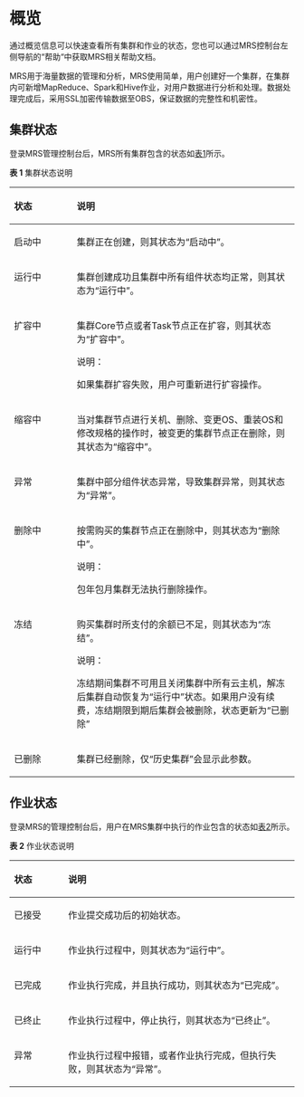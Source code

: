 # 概览<a name="ZH-CN_TOPIC_0173178475"></a>

通过概览信息可以快速查看所有集群和作业的状态，您也可以通过MRS控制台左侧导航的“帮助“中获取MRS相关帮助文档。

MRS用于海量数据的管理和分析，MRS使用简单，用户创建好一个集群，在集群内可新增MapReduce、Spark和Hive作业，对用户数据进行分析和处理。数据处理完成后，采用SSL加密传输数据至OBS，保证数据的完整性和机密性。

## 集群状态<a name="section32672085161441"></a>

登录MRS管理控制台后，MRS所有集群包含的状态如[表1](#table164091551415)所示。 

**表 1**  集群状态说明

<a name="table164091551415"></a>
<table><thead align="left"><tr id="row440945515411"><th class="cellrowborder" valign="top" width="22%" id="mcps1.2.3.1.1"><p id="p840912551345"><a name="p840912551345"></a><a name="p840912551345"></a>状态</p>
</th>
<th class="cellrowborder" valign="top" width="78%" id="mcps1.2.3.1.2"><p id="p1640917551148"><a name="p1640917551148"></a><a name="p1640917551148"></a>说明</p>
</th>
</tr>
</thead>
<tbody><tr id="row14784105351"><td class="cellrowborder" valign="top" width="22%" headers="mcps1.2.3.1.1 "><p id="p378520517517"><a name="p378520517517"></a><a name="p378520517517"></a>启动中</p>
</td>
<td class="cellrowborder" valign="top" width="78%" headers="mcps1.2.3.1.2 "><p id="p1778510518511"><a name="p1778510518511"></a><a name="p1778510518511"></a>集群正在创建，则其状态为<span class="parmvalue" id="parmvalue19052509113557"><a name="parmvalue19052509113557"></a><a name="parmvalue19052509113557"></a>“启动中”</span>。</p>
</td>
</tr>
<tr id="row18409155844"><td class="cellrowborder" valign="top" width="22%" headers="mcps1.2.3.1.1 "><p id="p240917551947"><a name="p240917551947"></a><a name="p240917551947"></a>运行中</p>
</td>
<td class="cellrowborder" valign="top" width="78%" headers="mcps1.2.3.1.2 "><p id="p1240915559419"><a name="p1240915559419"></a><a name="p1240915559419"></a>集群创建成功且集群中所有组件状态均正常，则其状态为<span class="parmvalue" id="parmvalue36149120116"><a name="parmvalue36149120116"></a><a name="parmvalue36149120116"></a>“运行中”</span>。</p>
</td>
</tr>
<tr id="row22424270134224"><td class="cellrowborder" valign="top" width="22%" headers="mcps1.2.3.1.1 "><p id="p5395408134252"><a name="p5395408134252"></a><a name="p5395408134252"></a>扩容中</p>
</td>
<td class="cellrowborder" valign="top" width="78%" headers="mcps1.2.3.1.2 "><p id="p34374878134252"><a name="p34374878134252"></a><a name="p34374878134252"></a>集群Core节点或者Task节点正在扩容，则其状态为<span class="parmvalue" id="parmvalue50076315142928"><a name="parmvalue50076315142928"></a><a name="parmvalue50076315142928"></a>“扩容中”</span>。</p>
<div class="note" id="note24527720112035"><a name="note24527720112035"></a><a name="note24527720112035"></a><span class="notetitle"> 说明： </span><div class="notebody"><p id="p19422894112035"><a name="p19422894112035"></a><a name="p19422894112035"></a>如果集群扩容失败，用户可重新进行扩容操作。</p>
</div></div>
</td>
</tr>
<tr id="row60686871104823"><td class="cellrowborder" valign="top" width="22%" headers="mcps1.2.3.1.1 "><p id="p26644537104823"><a name="p26644537104823"></a><a name="p26644537104823"></a>缩容中</p>
</td>
<td class="cellrowborder" valign="top" width="78%" headers="mcps1.2.3.1.2 "><p id="p18890004104823"><a name="p18890004104823"></a><a name="p18890004104823"></a>当对集群节点进行关机、删除、变更OS、重装OS和修改规格的操作时，被变更的集群节点正在删除，则其状态为“缩容中”。</p>
</td>
</tr>
<tr id="row2041010551541"><td class="cellrowborder" valign="top" width="22%" headers="mcps1.2.3.1.1 "><p id="p13410135511418"><a name="p13410135511418"></a><a name="p13410135511418"></a>异常</p>
</td>
<td class="cellrowborder" valign="top" width="78%" headers="mcps1.2.3.1.2 "><p id="p3410185514420"><a name="p3410185514420"></a><a name="p3410185514420"></a>集群中部分组件状态异常，导致集群异常，则其状态为<span class="parmvalue" id="parmvalue169718167277"><a name="parmvalue169718167277"></a><a name="parmvalue169718167277"></a>“异常”</span>。</p>
</td>
</tr>
<tr id="row34101551248"><td class="cellrowborder" valign="top" width="22%" headers="mcps1.2.3.1.1 "><p id="p4410125514419"><a name="p4410125514419"></a><a name="p4410125514419"></a>删除中</p>
</td>
<td class="cellrowborder" valign="top" width="78%" headers="mcps1.2.3.1.2 "><p id="p1241025512411"><a name="p1241025512411"></a><a name="p1241025512411"></a>按需购买的集群节点正在删除中，则其状态为<span class="parmvalue" id="parmvalue050355616192"><a name="parmvalue050355616192"></a><a name="parmvalue050355616192"></a>“删除中”</span>。</p>
<div class="note" id="note953634813220"><a name="note953634813220"></a><a name="note953634813220"></a><span class="notetitle"> 说明： </span><div class="notebody"><p id="p155371448183212"><a name="p155371448183212"></a><a name="p155371448183212"></a>包年包月集群无法执行删除操作。</p>
</div></div>
</td>
</tr>
<tr id="row641010551945"><td class="cellrowborder" valign="top" width="22%" headers="mcps1.2.3.1.1 "><p id="p4410165511417"><a name="p4410165511417"></a><a name="p4410165511417"></a>冻结</p>
</td>
<td class="cellrowborder" valign="top" width="78%" headers="mcps1.2.3.1.2 "><p id="p8410105513415"><a name="p8410105513415"></a><a name="p8410105513415"></a>购买集群时所支付的余额已不足，则其状态为<span class="parmvalue" id="parmvalue9295541192713"><a name="parmvalue9295541192713"></a><a name="parmvalue9295541192713"></a>“冻结”</span>。</p>
<div class="note" id="note1963392814509"><a name="note1963392814509"></a><a name="note1963392814509"></a><span class="notetitle"> 说明： </span><div class="notebody"><p id="p19634182817508"><a name="p19634182817508"></a><a name="p19634182817508"></a>冻结期间集群不可用且关闭集群中所有云主机，解冻后集群自动恢复为<span class="parmvalue" id="parmvalue16742110125119"><a name="parmvalue16742110125119"></a><a name="parmvalue16742110125119"></a>“运行中”</span>状态。如果用户没有续费，冻结期限到期后集群会被删除，状态更新为<span class="parmvalue" id="parmvalue18742171016513"><a name="parmvalue18742171016513"></a><a name="parmvalue18742171016513"></a>“已删除”</span></p>
</div></div>
</td>
</tr>
<tr id="row49836442713"><td class="cellrowborder" valign="top" width="22%" headers="mcps1.2.3.1.1 "><p id="p64485928134313"><a name="p64485928134313"></a><a name="p64485928134313"></a>已删除</p>
</td>
<td class="cellrowborder" valign="top" width="78%" headers="mcps1.2.3.1.2 "><p id="p6230734011190"><a name="p6230734011190"></a><a name="p6230734011190"></a>集群已经删除，仅<span class="parmname" id="parmname2519531813419"><a name="parmname2519531813419"></a><a name="parmname2519531813419"></a>“历史集群”</span>会显示此参数。</p>
</td>
</tr>
</tbody>
</table>

## 作业状态<a name="section52382216157"></a>

登录MRS的管理控制台后，用户在MRS集群中执行的作业包含的状态如[表2](#table792216529274)所示。

**表 2**  作业状态说明

<a name="table792216529274"></a>
<table><thead align="left"><tr id="row18923105282716"><th class="cellrowborder" valign="top" width="19%" id="mcps1.2.3.1.1"><p id="p3924125219279"><a name="p3924125219279"></a><a name="p3924125219279"></a>状态</p>
</th>
<th class="cellrowborder" valign="top" width="81%" id="mcps1.2.3.1.2"><p id="p492435252719"><a name="p492435252719"></a><a name="p492435252719"></a>说明</p>
</th>
</tr>
</thead>
<tbody><tr id="row11847105285816"><td class="cellrowborder" valign="top" width="19%" headers="mcps1.2.3.1.1 "><p id="p384855285810"><a name="p384855285810"></a><a name="p384855285810"></a>已接受</p>
</td>
<td class="cellrowborder" valign="top" width="81%" headers="mcps1.2.3.1.2 "><p id="p17848105213586"><a name="p17848105213586"></a><a name="p17848105213586"></a>作业提交成功后的初始状态。</p>
</td>
</tr>
<tr id="row16924252202713"><td class="cellrowborder" valign="top" width="19%" headers="mcps1.2.3.1.1 "><p id="p4924115212273"><a name="p4924115212273"></a><a name="p4924115212273"></a>运行中</p>
</td>
<td class="cellrowborder" valign="top" width="81%" headers="mcps1.2.3.1.2 "><p id="p5924175210279"><a name="p5924175210279"></a><a name="p5924175210279"></a>作业执行过程中，则其状态为<span class="parmvalue" id="parmvalue1072117210141"><a name="parmvalue1072117210141"></a><a name="parmvalue1072117210141"></a>“运行中”</span>。</p>
</td>
</tr>
<tr id="row8924852112720"><td class="cellrowborder" valign="top" width="19%" headers="mcps1.2.3.1.1 "><p id="p10924165217277"><a name="p10924165217277"></a><a name="p10924165217277"></a>已完成</p>
</td>
<td class="cellrowborder" valign="top" width="81%" headers="mcps1.2.3.1.2 "><p id="p792425211278"><a name="p792425211278"></a><a name="p792425211278"></a>作业执行完成，并且执行成功，则其状态为<span class="parmvalue" id="parmvalue141629919312"><a name="parmvalue141629919312"></a><a name="parmvalue141629919312"></a>“已完成”</span>。</p>
</td>
</tr>
<tr id="row992465202717"><td class="cellrowborder" valign="top" width="19%" headers="mcps1.2.3.1.1 "><p id="p59241052142716"><a name="p59241052142716"></a><a name="p59241052142716"></a>已终止</p>
</td>
<td class="cellrowborder" valign="top" width="81%" headers="mcps1.2.3.1.2 "><p id="p1792565242711"><a name="p1792565242711"></a><a name="p1792565242711"></a>作业执行过程中，停止执行，则其状态为<span class="parmvalue" id="parmvalue11689202812917"><a name="parmvalue11689202812917"></a><a name="parmvalue11689202812917"></a>“已终止”</span>。</p>
</td>
</tr>
<tr id="row15925952132720"><td class="cellrowborder" valign="top" width="19%" headers="mcps1.2.3.1.1 "><p id="p1692515528273"><a name="p1692515528273"></a><a name="p1692515528273"></a>异常</p>
</td>
<td class="cellrowborder" valign="top" width="81%" headers="mcps1.2.3.1.2 "><p id="p99251252182718"><a name="p99251252182718"></a><a name="p99251252182718"></a>作业执行过程中报错，或者作业执行完成，但执行失败，则其状态为<span class="parmvalue" id="parmvalue4182202516144"><a name="parmvalue4182202516144"></a><a name="parmvalue4182202516144"></a>“异常”</span>。</p>
</td>
</tr>
</tbody>
</table>

